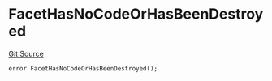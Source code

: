 # FacetHasNoCodeOrHasBeenDestroyed
[Git Source](https://github.com/thrackle-io/tron/blob/502533a6ffb2af342c0e88aaf7562842e91b57b1/src/client/token/handler/diamond/HandlerDiamond.sol)


```solidity
error FacetHasNoCodeOrHasBeenDestroyed();
```

